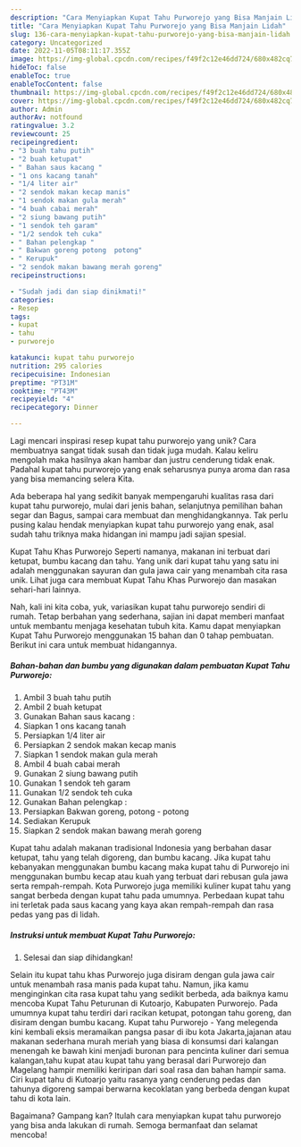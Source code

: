 ```yaml
---
description: "Cara Menyiapkan Kupat Tahu Purworejo yang Bisa Manjain Lidah"
title: "Cara Menyiapkan Kupat Tahu Purworejo yang Bisa Manjain Lidah"
slug: 136-cara-menyiapkan-kupat-tahu-purworejo-yang-bisa-manjain-lidah
category: Uncategorized
date: 2022-11-05T08:11:17.355Z
image: https://img-global.cpcdn.com/recipes/f49f2c12e46dd724/680x482cq70/kupat-tahu-purworejo-foto-resep-utama.jpg
hideToc: false
enableToc: true
enableTocContent: false
thumbnail: https://img-global.cpcdn.com/recipes/f49f2c12e46dd724/680x482cq70/kupat-tahu-purworejo-foto-resep-utama.jpg
cover: https://img-global.cpcdn.com/recipes/f49f2c12e46dd724/680x482cq70/kupat-tahu-purworejo-foto-resep-utama.jpg
author: Admin
authorAv: notfound
ratingvalue: 3.2
reviewcount: 25
recipeingredient:
- "3 buah tahu putih"
- "2 buah ketupat"
- " Bahan saus kacang "
- "1 ons kacang tanah"
- "1/4 liter air"
- "2 sendok makan kecap manis"
- "1 sendok makan gula merah"
- "4 buah cabai merah"
- "2 siung bawang putih"
- "1 sendok teh garam"
- "1/2 sendok teh cuka"
- " Bahan pelengkap "
- " Bakwan goreng potong  potong"
- " Kerupuk"
- "2 sendok makan bawang merah goreng"
recipeinstructions:

- "Sudah jadi dan siap dinikmati!"
categories:
- Resep
tags:
- kupat
- tahu
- purworejo

katakunci: kupat tahu purworejo 
nutrition: 295 calories
recipecuisine: Indonesian
preptime: "PT31M"
cooktime: "PT43M"
recipeyield: "4"
recipecategory: Dinner

---
```





Lagi mencari inspirasi resep kupat tahu purworejo yang unik? Cara membuatnya sangat tidak susah dan tidak juga mudah. Kalau keliru mengolah maka hasilnya akan hambar dan justru cenderung tidak enak. Padahal kupat tahu purworejo yang enak seharusnya punya aroma dan rasa yang bisa memancing selera Kita.





Ada beberapa hal yang sedikit banyak mempengaruhi kualitas rasa dari kupat tahu purworejo, mulai dari jenis bahan, selanjutnya pemilihan bahan segar dan Bagus, sampai cara membuat dan menghidangkannya. Tak perlu pusing kalau hendak menyiapkan kupat tahu purworejo yang enak,      asal sudah tahu triknya maka hidangan ini mampu jadi sajian spesial.














Kupat Tahu Khas Purworejo Seperti namanya, makanan ini terbuat dari ketupat, bumbu kacang dan tahu. Yang unik dari kupat tahu yang satu ini adalah menggunakan sayuran dan gula jawa cair yang menambah cita rasa unik. Lihat juga cara membuat Kupat Tahu Khas Purworejo dan masakan sehari-hari lainnya.






Nah, kali ini kita coba, yuk, variasikan kupat tahu purworejo sendiri di rumah. Tetap berbahan yang sederhana, sajian ini dapat memberi manfaat untuk membantu menjaga kesehatan tubuh kita. Kamu dapat menyiapkan Kupat Tahu Purworejo menggunakan 15 bahan dan 0 tahap pembuatan. Berikut ini cara untuk membuat hidangannya.

<!--inarticleads1-->

##### Bahan-bahan dan bumbu yang digunakan dalam pembuatan Kupat Tahu Purworejo:

1. Ambil 3 buah tahu putih
1. Ambil 2 buah ketupat
1. Gunakan  Bahan saus kacang :
1. Siapkan 1 ons kacang tanah
1. Persiapkan 1/4 liter air
1. Persiapkan 2 sendok makan kecap manis
1. Siapkan 1 sendok makan gula merah
1. Ambil 4 buah cabai merah
1. Gunakan 2 siung bawang putih
1. Gunakan 1 sendok teh garam
1. Gunakan 1/2 sendok teh cuka
1. Gunakan  Bahan pelengkap :
1. Persiapkan  Bakwan goreng, potong - potong
1. Sediakan  Kerupuk
1. Siapkan 2 sendok makan bawang merah goreng


Kupat tahu adalah makanan tradisional Indonesia yang berbahan dasar ketupat, tahu yang telah digoreng, dan bumbu kacang. Jika kupat tahu kebanyakan menggunakan bumbu kacang maka kupat tahu di Purworejo ini menggunakan bumbu kecap atau kuah yang terbuat dari rebusan gula jawa serta rempah-rempah. Kota Purworejo juga memiliki kuliner kupat tahu yang sangat berbeda dengan kupat tahu pada umumnya. Perbedaan kupat tahu ini terletak pada saus kacang yang kaya akan rempah-rempah dan rasa pedas yang pas di lidah. 

<!--inarticleads2-->

##### Instruksi untuk membuat Kupat Tahu Purworejo:


1. Selesai dan siap dihidangkan!

Selain itu kupat tahu khas Purworejo juga disiram dengan gula jawa cair untuk menambah rasa manis pada kupat tahu. Namun, jika kamu menginginkan cita rasa kupat tahu yang sedikit berbeda, ada baiknya kamu mencoba Kupat Tahu Peturunan di Kutoarjo, Kabupaten Purworejo. Pada umumnya kupat tahu terdiri dari racikan ketupat, potongan tahu goreng, dan disiram dengan bumbu kacang. Kupat tahu Purworejo - Yang melegenda kini kembali eksis meramaikan pangsa pasar di ibu kota Jakarta,jajanan atau makanan sederhana murah meriah yang biasa di konsumsi dari kalangan menengah ke bawah kini menjadi buronan para pencinta kuliner dari semua kalangan,tahu kupat atau kupat tahu yang berasal dari Purworejo dan Magelang hampir memiliki keriripan dari soal rasa dan bahan hampir sama. Ciri kupat tahu di Kutoarjo yaitu rasanya yang cenderung pedas dan tahunya digoreng sampai berwarna kecoklatan yang berbeda dengan kupat tahu di kota lain. 

Bagaimana? Gampang kan? Itulah cara menyiapkan kupat tahu purworejo yang bisa anda lakukan di rumah. Semoga bermanfaat dan selamat mencoba!
